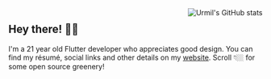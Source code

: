 <img alt="Urmil's GitHub stats" align="right" src="https://github-readme-stats.vercel.app/api?username=urmilshroff&hide_border=true&hide_title=true&show_icons=true">

## Hey there! 👋🏼

I'm a 21 year old Flutter developer who appreciates good design. You can find my résumé, social links and other details on my [website](https://urmilshroff.tech/). Scroll 👇🏼 for some open source greenery!
